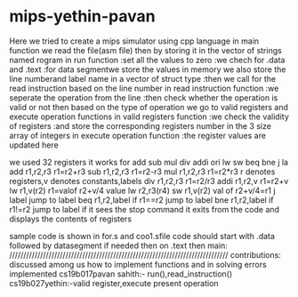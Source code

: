 # mips-yethin-pavan

Here we tried to create a mips simulator using cpp language
in main function we read the file(asm file)
then by storing it in the vector of strings named rogram
in run function
  :set all the values to zero
  :we chech for .data and .text
  :for data segmentwe store the values in memory
  we also store the line numberand label name in a vector of struct type
  :then we call for the read instruction based on the line number
in read instruction function
  :we seperate the operation from the line
  :then check whether the operation is valid or not
  then based on the type of operation we go to valid registers and execute operation functions
in valid registers function
  :we check the validity of registers
  :and store the corresponding registers number in the 3 size array of integers
in execute operation function
  :the register values are updated here
  
  we used 32 registers
  it works for add sub mul div addi ori lw sw beq bne j la 
  add r1,r2,r3   r1=r2+r3
  sub r1,r2,r3   r1=r2-r3
  mul r1,r2,r3    r1=r2*r3      r denotes registers,v denotes constants,labels
  div r1,r2,r3    r1=r2/r3 
  addi r1,r2,v    r1=r2+v
  lw r1,v(r2)    r1=valof r2+v/4 value
  lw r2,r3(r4)
  sw r1,v(r2)    val of r2+v/4=r1
  j   label      jump to label
  beq r1,r2,label     if r1==r2 jump to label
  bne r1,r2,label      if r1!=r2 jump to label
  if it sees the stop command it exits from the code and displays the contents of registers
  
  sample code is shown in for.s and coo1.sfile 
  code should start with .data followed by datasegment if needed then on .text then main:
  //////////////////////////////////////////////////////////////////////////////
  contributions:
  discussed among us how to implement functions and in solving errors
  implemented
  cs19b017pavan sahith:- run(),read_instruction()
  cs19b027yethin:-valid register,execute present operation
        
  
  
  
  
  
  
